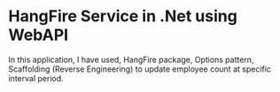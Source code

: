 # HangFire Service in .Net using WebAPI

In this application, I have used, HangFire package, Options pattern, Scaffolding (Reverse Engineering) to update employee count at specific interval period.
